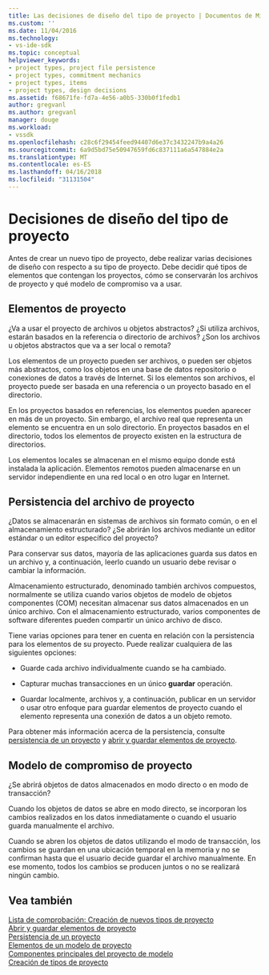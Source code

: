 ```yaml
---
title: Las decisiones de diseño del tipo de proyecto | Documentos de Microsoft
ms.custom: ''
ms.date: 11/04/2016
ms.technology:
- vs-ide-sdk
ms.topic: conceptual
helpviewer_keywords:
- project types, project file persistence
- project types, commitment mechanics
- project types, items
- project types, design decisions
ms.assetid: f68671fe-fd7a-4e56-a0b5-330b0f1fedb1
author: gregvanl
ms.author: gregvanl
manager: douge
ms.workload:
- vssdk
ms.openlocfilehash: c28c6f29454feed94407d6e37c3432247b9a4a26
ms.sourcegitcommit: 6a9d5bd75e50947659fd6c837111a6a547884e2a
ms.translationtype: MT
ms.contentlocale: es-ES
ms.lasthandoff: 04/16/2018
ms.locfileid: "31131504"
---
```

# <a name="project-type-design-decisions"></a>Decisiones de diseño del tipo de proyecto
Antes de crear un nuevo tipo de proyecto, debe realizar varias decisiones de diseño con respecto a su tipo de proyecto. Debe decidir qué tipos de elementos que contengan los proyectos, cómo se conservarán los archivos de proyecto y qué modelo de compromiso va a usar.  
  
## <a name="project-items"></a>Elementos de proyecto  
 ¿Va a usar el proyecto de archivos u objetos abstractos? ¿Si utiliza archivos, estarán basados en la referencia o directorio de archivos? ¿Son los archivos u objetos abstractos que va a ser local o remota?  
  
 Los elementos de un proyecto pueden ser archivos, o pueden ser objetos más abstractos, como los objetos en una base de datos repositorio o conexiones de datos a través de Internet. Si los elementos son archivos, el proyecto puede ser basada en una referencia o un proyecto basado en el directorio.  
  
 En los proyectos basados en referencias, los elementos pueden aparecer en más de un proyecto. Sin embargo, el archivo real que representa un elemento se encuentra en un solo directorio. En proyectos basados en el directorio, todos los elementos de proyecto existen en la estructura de directorios.  
  
 Los elementos locales se almacenan en el mismo equipo donde está instalada la aplicación. Elementos remotos pueden almacenarse en un servidor independiente en una red local o en otro lugar en Internet.  
  
## <a name="project-file-persistence"></a>Persistencia del archivo de proyecto  
 ¿Datos se almacenarán en sistemas de archivos sin formato común, o en el almacenamiento estructurado? ¿Se abrirán los archivos mediante un editor estándar o un editor específico del proyecto?  
  
 Para conservar sus datos, mayoría de las aplicaciones guarda sus datos en un archivo y, a continuación, leerlo cuando un usuario debe revisar o cambiar la información.  
  
 Almacenamiento estructurado, denominado también archivos compuestos, normalmente se utiliza cuando varios objetos de modelo de objetos componentes (COM) necesitan almacenar sus datos almacenados en un único archivo. Con el almacenamiento estructurado, varios componentes de software diferentes pueden compartir un único archivo de disco.  
  
 Tiene varias opciones para tener en cuenta en relación con la persistencia para los elementos de su proyecto. Puede realizar cualquiera de las siguientes opciones:  
  
-   Guarde cada archivo individualmente cuando se ha cambiado.  
  
-   Capturar muchas transacciones en un único **guardar** operación.  
  
-   Guardar localmente, archivos y, a continuación, publicar en un servidor o usar otro enfoque para guardar elementos de proyecto cuando el elemento representa una conexión de datos a un objeto remoto.  
  
 Para obtener más información acerca de la persistencia, consulte [persistencia de un proyecto](../../extensibility/internals/project-persistence.md) y [abrir y guardar elementos de proyecto](../../extensibility/internals/opening-and-saving-project-items.md).  
  
## <a name="project-commitment-model"></a>Modelo de compromiso de proyecto  
 ¿Se abrirá objetos de datos almacenados en modo directo o en modo de transacción?  
  
 Cuando los objetos de datos se abre en modo directo, se incorporan los cambios realizados en los datos inmediatamente o cuando el usuario guarda manualmente el archivo.  
  
 Cuando se abren los objetos de datos utilizando el modo de transacción, los cambios se guardan en una ubicación temporal en la memoria y no se confirman hasta que el usuario decide guardar el archivo manualmente. En ese momento, todos los cambios se producen juntos o no se realizará ningún cambio.  
  
## <a name="see-also"></a>Vea también  
 [Lista de comprobación: Creación de nuevos tipos de proyecto](../../extensibility/internals/checklist-creating-new-project-types.md)   
 [Abrir y guardar elementos de proyecto](../../extensibility/internals/opening-and-saving-project-items.md)   
 [Persistencia de un proyecto](../../extensibility/internals/project-persistence.md)   
 [Elementos de un modelo de proyecto](../../extensibility/internals/elements-of-a-project-model.md)   
 [Componentes principales del proyecto de modelo](../../extensibility/internals/project-model-core-components.md)   
 [Creación de tipos de proyecto](../../extensibility/internals/creating-project-types.md)